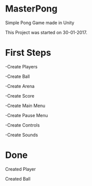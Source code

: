 # MasterPong
Simple Pong Game made in Unity

This Project was started on 30-01-2017.

# First Steps

-Create Players

-Create Ball

-Create Arena

-Create Score

-Create Main Menu

-Create Pause Menu

-Create Controls

-Create Sounds


# Done

Created Player

Created Ball
